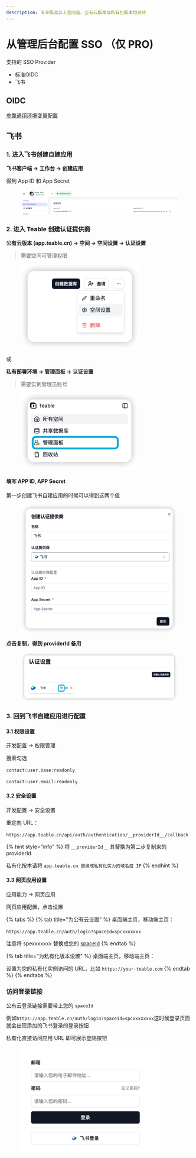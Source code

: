 ```yaml
---
description: 专业版及以上空间站，公有云版本与私有化版本均支持
---
```


# 从管理后台配置 SSO （仅 PRO)

支持的 SSO Provider

* 标准OIDC
* 飞书

## OIDC

[参靠通用环境变量配置](dian-dan-deng-lu.md)

## 飞书

### 1. 进入飞书创建自建应用

**飞书客户端 -> 工作台 -> 创建应用**

得到 App ID 和 App Secret

<figure><img src="../../../.gitbook/assets/image (4) (1).png" alt=""><figcaption></figcaption></figure>

### 2. 进入 Teable 创建认证提供商

**公有云版本 (app.teable.cn)  -> 空间 -> 空间设置 -> 认证设置**

> 需要空间可管理权限

<figure><img src="../../../.gitbook/assets/image (3).png" alt="" width="319"><figcaption></figcaption></figure>

或

**私有部署环境 -> 管理面板 -> 认证设置**

> 需要实例管理员账号



<figure><img src="../../../.gitbook/assets/image (4).png" alt="" width="317"><figcaption></figcaption></figure>

#### 填写 APP ID, APP Secret

第一步创建飞书自建应用的时候可以得到这两个值

<figure><img src="../../../.gitbook/assets/image (6).png" alt="" width="563"><figcaption></figcaption></figure>

**点击复制，得到 providerId 备用**

<figure><img src="../../../.gitbook/assets/image (5).png" alt=""><figcaption></figcaption></figure>

### 3. 回到飞书自建应用进行配置

#### 3.1 权限设置

开发配置 -> 权限管理

搜索勾选

`contact:user.base:readonly`

`contact:user.email:readonly`

#### 3.2 安全设置

开发配置 -> 安全设置

重定向 URL：&#x20;

`https://app.teable.cn/api/auth/authentication/__providerId__/callback`

{% hint style="info" %}
将 `__providerId__` 其替换为第二步复制来的 providerId



私有化按本请将 `app.teable.cn 替换成私有化实力的域名或 IP`
{% endhint %}

#### 3.3 网页应用设置

应用能力 -> 网页应用

网页应用配置，点击设置

{% tabs %}
{% tab title="为公有云设置" %}
桌面端主页，移动端主页：

`https://app.teable.cn/auth/login?spaceId=spcxxxxxxx`

注意将 spexxxxxxx 替换成您的 [spaceId](../../api/huo-qu-id.md#spaceid)
{% endtab %}

{% tab title="为私有化版本设置" %}
桌面端主页，移动端主页：

设置为您的私有化实例访问的 URL，比如 `https://your-teable.com`
{% endtab %}
{% endtabs %}



### 访问登录链接

公有云登录链接需要带上您的 `spaceId`

例如`https://app.teable.cn/auth/login?spaceId=spcxxxxxxxx`这时候登录页面就会出现添加的飞书登录的登录按钮



私有化直接访问应用 URL 即可展示登陆按钮



<figure><img src="../../../.gitbook/assets/image (3) (1).png" alt="" width="375"><figcaption></figcaption></figure>
